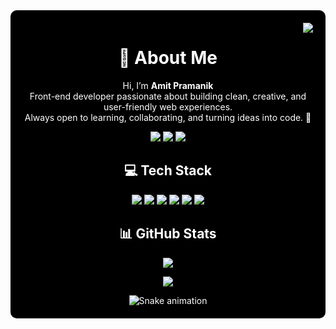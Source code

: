<div align="center" style="background-color:#000000; color:#ffffff; padding:20px; border-radius:10px;">
<img align="right" src="https://github.com/rajput2107/rajput2107/blob/master/Assets/Developer.gif"/>
<h1>💫 About Me</h1>
<p>Hi, I’m <strong>Amit Pramanik</strong> <br>Front-end developer passionate about building clean, creative, and user-friendly web experiences.<br>
Always open to learning, collaborating, and turning ideas into code. 🚀</p> 



<p>
  <a href="https://www.instagram.com/ig_amitz__/">
    <img src="https://img.shields.io/badge/Instagram-%23E4405F.svg?logo=Instagram&logoColor=white" />
  </a>
  <a href="https://www.linkedin.com/feed/">
    <img src="https://img.shields.io/badge/LinkedIn-%230077B5.svg?logo=linkedin&logoColor=white" />
  </a>
  <a href="mailto:ardynamit@gmail.com">
    <img src="https://img.shields.io/badge/Email-D14836?logo=gmail&logoColor=white" />
  </a>
</p>


<h2>💻 Tech Stack</h2>
<p>
  <img src="https://img.shields.io/badge/html5-%23E34F26.svg?style=for-the-badge&logo=html5&logoColor=white" />
  <img src="https://img.shields.io/badge/css3-%231572B6.svg?style=for-the-badge&logo=css3&logoColor=white" />
  <img src="https://img.shields.io/badge/javascript-%23323330.svg?style=for-the-badge&logo=javascript&logoColor=%23F7DF1E" />
  <img src="https://img.shields.io/badge/react-%2320232a.svg?style=for-the-badge&logo=react&logoColor=%2361DAFB" />
  <img src="https://img.shields.io/badge/python-3670A0?style=for-the-badge&logo=python&logoColor=ffdd54" />
  <img src="https://img.shields.io/badge/github-%23121011.svg?style=for-the-badge&logo=github&logoColor=white" />
  <!-- Add more badges here -->
</p>

<h2>📊 GitHub Stats</h2>

<img src="https://github-readme-stats.vercel.app/api/top-langs/?username=ARDYN-1&theme=dark&hide_border=false&include_all_commits=false&count_private=false&layout=compact" />

<p>
  <img src="https://visitcount.itsvg.in/api?id=ARDYN-1&icon=0&color=0" />
</p>

<div align="center">
  <img src="https://profile-readme-generator.com/assets/snake.svg" alt="Snake animation" />
</div>

</div>
